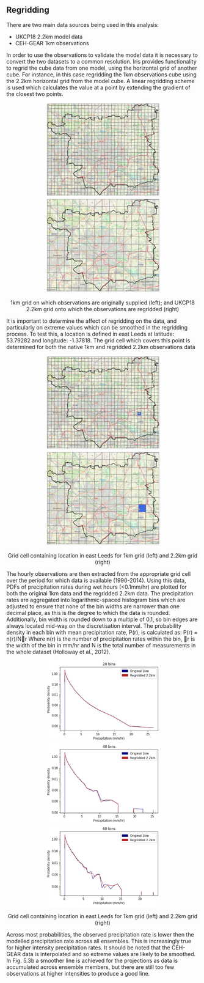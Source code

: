 ## Regridding

There are two main data sources being used in this analysis:
* UKCP18 2.2km model data
* CEH-GEAR 1km observations

In order to use the observations to validate the model data it is necessary to convert the two datasets to a common resolution.
Iris provides functionality to regrid the cube data from one model, using the horizontal grid of another cube. For instance, in this case regridding the 1km observations cube using the 2.2km horizontal grid from the model cube. A linear regridding scheme is used which calculates the value at a point by extending the gradient of the closest two points.

<p align="center">
  <img src="Figs/rf_cube_grid.png" width="300"  title="Original 1km grid" />
  <img src="Figs/rg_cube_grid.png" width="300"  title="Regridded 2.2km grid" /> 
</p>
<p align="center"> 1km grid on which observations are originally supplied (left); and UKCP18 2.2km grid onto which the observations are regridded (right) <p align="center">

It is important to determine the affect of regridding on the data, and particularly on extreme values which can be smoothed in the regridding process. To test this, a location is defined in east Leeds at latitude: 53.79282 and longitude: -1.37818. The grid cell which covers this point is determined for both the native 1km and regridded 2.2km observations data 
<p align="center">
  <img src="Figs/rf_cube.png" width="300"  title="Original 1km grid" />
  <img src="Figs/rg_cube.png" width="300"  title="Regridded 2.2km grid" /> 
</p>
<p align="center"> Grid cell containing location in east Leeds for 1km grid (left) and 2.2km grid (right) <p align="center">

The hourly observations are then extracted from the appropriate grid cell over the period for which data is available (1990-2014). Using this data, PDFs of precipitation rates during wet hours (<0.1mm/hr) are plotted for both the original 1km data and the regridded 2.2km data.  The precipitation rates are aggregated into logarithmic-spaced histogram bins which are adjusted to ensure that none of the bin widths are narrower than one decimal place, as this is the degree to which the data is rounded. Additionally, bin width is rounded down to a multiple of 0.1, so bin edges are always located mid-way on the discretisation interval. The probability density in each bin with mean precipitation rate, P(r), is calculated as:
P(r) = n(r)/Nr
Where n(r) is the number of precipitation rates within the bin, r is the width of the bin in mm/hr and N is the total number of measurements in the whole dataset (Holloway et al., 2012).

<p align="center">
  <img src="Figs/log_discrete_histogram_20bins.png" width="300" />
  <img src="Figs/log_discrete_histogram_40bins.png" width="300" /> 
    <img src="Figs/log_discrete_histogram_60bins.png" width="300" /> 
</p>
<p align="center"> Grid cell containing location in east Leeds for 1km grid (left) and 2.2km grid (right) <p align="center">


Across most probabilities, the observed precipitation rate is lower then the modelled precipitation rate across all ensembles. This is increasingly true for higher intensity precipitation rates. It should be noted that the CEH-GEAR data is interpolated and so extreme values are likely to be smoothed. In Fig. 5.3b a smoother line is achieved for the projections as data is accumulated across ensemble members, but there are still too few observations at higher intensities to produce a good line.




